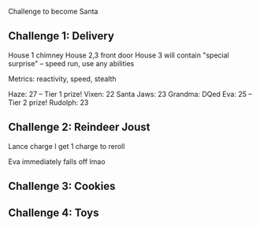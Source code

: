 Challenge to become Santa

## Challenge 1: Delivery
House 1 chimney
House 2,3 front door
House 3 will contain "special surprise" – speed run, use any abilities

Metrics: reactivity, speed, stealth

Haze: 27 – Tier 1 prize!
Vixen: 22
Santa Jaws: 23
Grandma: DQed
Eva: 25 – Tier 2 prize!
Rudolph: 23

## Challenge 2: Reindeer Joust
Lance charge
I get 1 charge to reroll

Eva immediately falls off lmao
## Challenge 3: Cookies

## Challenge 4: Toys